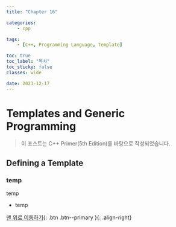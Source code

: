 ```yaml
---
title: "Chapter 16"

categories:
    - cpp

tags:
    - [C++, Programming Language, Template]

toc: true
toc_label: "목차"
toc_sticky: false
classes: wide

date: 2023-12-17
---
```


# Templates and Generic Programming

> 이 포스트는 C++ Primer(5th Edition)를 바탕으로 작성되었습니다.

## Defining a Template

### temp
temp
- temp



[맨 위로 이동하기](#){: .btn .btn--primary }{: .align-right}